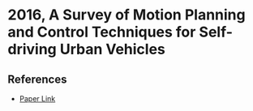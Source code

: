 # 2016, A Survey of Motion Planning and Control Techniques for Self-driving Urban Vehicles

## References
* [Paper Link](https://arxiv.org/abs/1604.07446)
